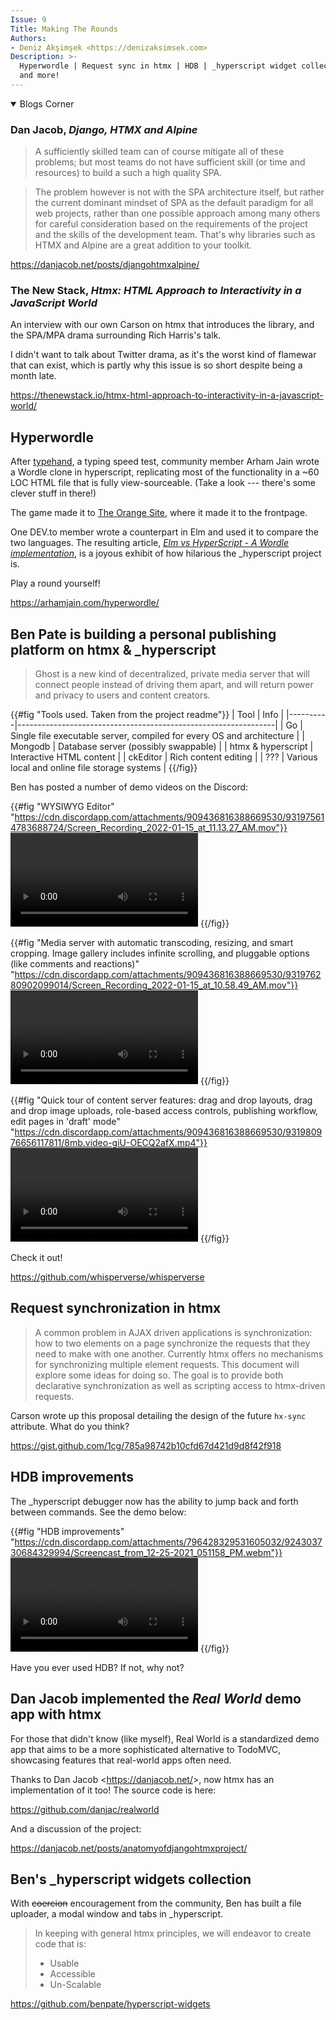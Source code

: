 ```yaml
---
Issue: 9
Title: Making The Rounds
Authors:
- Deniz Akşimşek <https://denizaksimsek.com>
Description: >-
  Hyperwordle | Request sync in htmx | HDB | _hyperscript widget collection |
  and more!
---
```


<!-- hyperscript bookmark: jan 6 2022 -->

<details open class="blogs-corner">

<summary>Blogs Corner</summary>

### Dan Jacob, <cite>Django, HTMX and Alpine</cite>

> A sufficiently skilled team can of course mitigate all of these problems; but
> most teams do not have sufficient skill (or time and resources) to build a
> such a high quality SPA.

> The problem however is not with the SPA architecture itself, but rather the
> current dominant mindset of SPA as the default paradigm for all web projects,
> rather than one possible approach among many others for careful consideration
> based on the requirements of the project and the skills of the development
> team. That's why libraries such as HTMX and Alpine are a great addition to
> your toolkit.

<https://danjacob.net/posts/djangohtmxalpine/>


### The New Stack, <cite>Htmx: HTML Approach to Interactivity in a JavaScript World</cite>

An interview with our own Carson on htmx that introduces the library, and the
SPA/MPA drama surrounding Rich Harris's talk.

<aside>

I didn't want to talk about Twitter drama, as it's the worst kind of flamewar
that can exist, which is partly why this issue is so short despite being a
month late.

</aside>

<https://thenewstack.io/htmx-html-approach-to-interactivity-in-a-javascript-world/>

</details>


## Hyperwordle

After [typehand][], a typing speed test, community member Arham Jain wrote a
Wordle clone in hyperscript, replicating most of the functionality in a ~60
LOC HTML file that is fully view-sourceable. (Take a look --- there's some
clever stuff in there!)

The game made it to [The Orange Site][], where it made it to the frontpage.

One DEV.to member wrote a counterpart in Elm and used it to compare the two
languages. The resulting article, [<cite>Elm vs HyperScript - A Wordle
implementation</cite>][elm-vs], is a joyous exhibit of how hilarious the
\_hyperscript project is.

[elm-vs]: https://dev.to/lucamug/elm-vs-hyperscript-2m3m

Play a round yourself!

<https://arhamjain.com/hyperwordle/>

[typehand]: https://arhamjain.com/2021/12/18/hyperscript-simple-type.html
[The Orange Site]: https://news.ycombinator.com/


## Ben Pate is building a personal publishing platform on htmx & _hyperscript

> Ghost is a new kind of decentralized, private media server that will connect
> people instead of driving them apart, and will return power and privacy to
> users and content creators.

{{#fig "Tools used. Taken from the project readme"}}
| Tool 	  | Info                                                           |
|----------|----------------------------------------------------------------|
| Go       | Single file executable server, compiled for every OS and architecture |
| Mongodb  | Database server (possibly swappable)                           |
| htmx & hyperscript | Interactive HTML content                             |
| ckEditor | Rich content editing                                           |
| ???      | Various local and online file storage systems                  |
{{/fig}}

Ben has posted a number of demo videos on the Discord:

{{#fig "WYSIWYG Editor" "https://cdn.discordapp.com/attachments/909436816388669530/931975614783688724/Screen_Recording_2022-01-15_at_11.13.27_AM.mov"}}
<video controls src="/assets/2022-02-04/whisperverse-wysiwyg.mov"></video>
{{/fig}}

{{#fig "Media server with automatic transcoding, resizing, and smart cropping.
        Image gallery includes infinite scrolling, and pluggable options (like
        comments and reactions)"
  "https://cdn.discordapp.com/attachments/909436816388669530/931976280902099014/Screen_Recording_2022-01-15_at_10.58.49_AM.mov"}}
<video controls src="/assets/2022-02-04/whisperverse-mediaserver.mov"></video>
{{/fig}}

{{#fig "Quick tour of content server features: drag and drop layouts, drag and
        drop image uploads, role-based access controls, publishing workflow,
        edit pages in 'draft' mode"
  "https://cdn.discordapp.com/attachments/909436816388669530/931980976656117811/8mb.video-giU-OECQ2afX.mp4"}}
<video controls src="/assets/2022-02-04/whisperverse-contentserver.mp4"></video>
{{/fig}}

Check it out!

<https://github.com/whisperverse/whisperverse>


## Request synchronization in htmx

> A common problem in AJAX driven applications is synchronization: how to two
> elements on a page synchronize the requests that they need to make with one
> another. Currently htmx offers no mechanisms for synchronizing multiple
> element requests. This document will explore some ideas for doing so. The goal
> is to provide both declarative synchronization as well as scripting access to
> htmx-driven requests.

Carson wrote up this proposal detailing the design of the future `hx-sync`
attribute. What do you think?

<https://gist.github.com/1cg/785a98742b10cfd67d421d9d8f42f918>


## HDB improvements

The \_hyperscript debugger now has the ability to jump back and forth between
commands. See the demo below:

{{#fig "HDB improvements" "https://cdn.discordapp.com/attachments/796428329531605032/924303730684329994/Screencast_from_12-25-2021_051158_PM.webm"}}
<video controls src="/assets/2022-02-04/hdb.webm"></video>
{{/fig}}

Have you ever used HDB? If not, why not?


## Dan Jacob implemented the <cite>Real World</cite> demo app with htmx

For those that didn't know (like myself), Real World is a standardized demo app
that aims to be a more sophisticated alternative to TodoMVC, showcasing features
that real-world apps often need.

Thanks to Dan Jacob <<https://danjacob.net/>>, now htmx has an implementation of
it too! The source code is here:

<https://github.com/danjac/realworld>

And a discussion of the project:

<https://danjacob.net/posts/anatomyofdjangohtmxproject/>


## Ben's _hyperscript widgets collection

With <s>coercion</s> encouragement from the community, Ben has built a file
uploader, a modal window and tabs in \_hyperscript.

> In keeping with general htmx principles, we will endeavor to create code
> that is:
>
>  * Usable
>  * Accessible
>  * Un-Scalable

<https://github.com/benpate/hyperscript-widgets>

